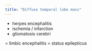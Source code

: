 ```yaml
---
title: "Diffuse temporal lobe mass"
---
```

- herpes encephalitis
- ischemia / infarction
- gliomatosis cerebri

= limbic encephalitis
= status epilepticus


